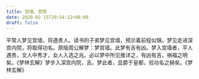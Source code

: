 ```yaml
---
title: 宫墙、宫院
date: 2020-02-15T20:54:12+08:00
draft: false
---
```


平常人梦见宫墙，将遇贵人。读书的子弟梦见宫墙，预示着前程似锦。梦见走进深宫内院，将取得功名。原版周公解梦：梦宫墙。此梦有吉有凶。梦入宫墙者，平人遇贵，文人中秀才，女人入选之兆。必以梦中所见推详之，有凶有吉，祸福之明矣。《梦林玄解》梦步入深宫内院，吉。梦此者，显爵于皇都，验功名之赫矣。《梦林玄解》
